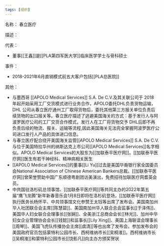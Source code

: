 ```yaml
---
tags: [组织]
---
```


名称：
春立医疗

描述：

代表：
- 董事[[王鑫]]是[[PLA第四军医大学]]临床医学学士与骨科硕士

事件：
- 2018-2021年6月直销模式前五大客户包括[[PLA总医院]]

其他：
- 与墨西哥 [[APOLO Medical Services]] S.A. De C.V.及其关联公司于 2018 年起开始采用工厂交货模式进行业务合作，APOLO委托DHL负责货物运输，DHL 公司从春立医疗通州工厂取得货物后，委托其他第三方报关单位负责后续货物的出口报关等。春立医疗描述了逃避美国海关的方式：基于发行人与阿波罗医疗公司的工厂交货合作模式，发行人在工厂将货物交予 DHL后即不再负责后续的物流、报关、运输等流程,因此美国海关无法完全掌握阿波罗医疗公司进口发行人产品的具体进口信息。
- 与春立医疗配合绕开美国海关监管[[APOLO Medical Services]] S.A. De C.V.与位于美国特拉华州的纳斯达克上市公司[[APOLO Medical Services]]名字相似。APOLO Medical Services的大股东为[[加联泰平医疗网]]。[[加联泰平医疗网]]医生有若干神经科、精神病相关医生
- [[APOLO Medical Services]]的董事[[Li Yu]]过去是美国华裔银行家全国委员会National Association of Chinese American Bankers总裁。[[加联泰平医疗网]]曾荣誉赞助中国广东顺德粤剧团访美演出，免费招待加联医疗网耆英会员。
- 中共国驻洛杉矶总领事馆、[[加联泰平医疗网]]等共同主办的2022年第五届“鹰飞龙腾”新年新春音乐会1月8日即将在洛杉矶登场，[[加联泰平医疗网]]执行医务长杨怀平、中共领事馆文化参赞王太钰等出席了发布会。美国南加州华人社团联合会主席[[陈慧碧]]、美国南加州华人联合总会监事长[[于泽伟]]、美国华人妇女联合会理事长[[张娴]]、全美浙江总商会会长[[林光]]、加州中华妇女企业管理协会会长[[钱懿]]和监事长[[Lily Xing]]、美国上海联谊会理事长[[周琴]]、美国飞虎队传播协会主席[[虞清]]等也出席了发布会。参加发布会的美国政府官员包括蒙特利公园市长、西柯维纳市长[[吴桐淮]]。西柯维纳市长[[吴桐淮]]和蒙特利公园市长[[饶影凡]]向主办方颁奖贺状